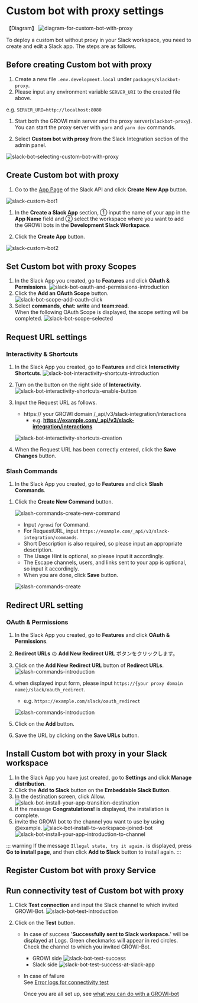 
# Custom bot with proxy settings

【Diagram】
![diagram-for-custom-bot-with-proxy](/assets/images/slack-bot-outline-custom-with-proxy.png)

To deploy a custom bot without proxy in your Slack workspace,
  you need to create and edit a Slack app.
  The steps are as follows.

## Before creating Custom bot with proxy

  1. Create a new file `.env.development.local` under `packages/slackbot-proxy`.
  1. Please input any environment variable `SERVER_URI` to the created file above.

  e.g. `SERVER_URI=http://localhost:8080`

  1. Start both the GROWI main server and the proxy server(`slackbot-proxy`).  
    You can start the proxy server with `yarn` and `yarn dev` commands.

  1. Select **Custom bot with proxy** from the Slack Integration section
   of the admin panel.

  ![slack-bot-selecting-custom-bot-with-proxy](/assets/images/slack-bot-selecting-custom-bot-with-proxy.png)

## Create Custom bot with proxy

  1. Go to the [App Page](https://api.slack.com/apps) of the Slack API and click
   **Create New App** button.

   ![slack-custom-bot1](/assets/images/slack-custom-bot1.png)

  1. In the **Create a Slack App** section, ① input the name of your app in the
    **App Name** field and ② select the workspace where you want to add the GROWI
    bots in the **Development Slack Workspace**.

  1. Click the **Create App** button.

  ![slack-custom-bot2](/assets/images/slack-custom-bot2.png)


## Set Custom bot with proxy Scopes

  1. In the Slack App you created, go to **Features** and click **OAuth & Permissions**.
    ![slack-bot-oauth-and-permissions-introduction](/assets/images/slack-bot-oauth-and-permissions-introduction.png)
  1. Click the **Add an OAuth Scope** button.
    ![slack-bot-scope-add-oauth-click](/assets//images/slack-bot-scope-add-oauth-click.png)
  1. Select **commands**, **chat: write** and **team:read**.  
    When the following OAuth Scope is displayed, the scope setting will be completed.
    ![slack-bot-scope-selected](/assets//images/slack-bot-scope-selected.png)

## Request URL settings

### Interactivity & Shortcuts

  1. In the Slack App you created, go to **Features** and click **Interactivity Shortcuts**.
     ![slack-bot-interactivity-shortcuts-introduction](/assets/images/slack-bot-interactivity-shortcuts-introduction.png)

  1. Turn on the button on the right side of **Interactivity**.
     ![slack-bot-interactivity-shortcuts-enable-button](/assets/images/slack-bot-interactivity-shortcuts-enable-button.png)

  1. Input the Request URL as follows.

     - https:// your GROWI domain /\_api/v3/slack-integration/interactions
       - e.g. **<https://example.com/_api/v3/slack-integration/interactions>**

     ![slack-bot-interactivity-shortcuts-creation](/assets/images/slack-bot-interactivity-shortcuts-creation.png)

  1. When the Request URL has been correctly entered, click the **Save Changes** button.

### Slash Commands

  1. In the Slack App you created, go to **Features** and click **Slash Commands**.

  <!-- ![slash-commands-introduction](/assets/images/slash-commands-introduction.png) -->

  1. Click the **Create New Command** button.

      ![slash-commands-create-new-command](/assets/images/slash-commands-create-new-command.png)

      - Input `/growi` for Command.
      - For RequestURL, input `https://example.com/_api/v3/slack-integration/commands`.
      - Short Description is also required, so please input an appropriate description.
      - The Usage Hint is optional, so please input it accordingly.
      - The Escape channels, users, and links sent to your app is optional,
       so input it accordingly.
      - When you are done, click **Save** button.

      ![slash-commands-create](/assets/images/slash-commands-create.png)


## Redirect URL setting

### OAuth & Permissions

  1. In the Slack App you created, go to **Features** and click **OAuth & Permissions**.

  1. **Redirect URLs** の **Add New Redirect URL** ボタンをクリックします。
  1. Click on the **Add New Redirect URL** button of **Redirect URLs**.
    ![slash-commands-introduction](/assets/images/slack-bot-auth-and-permisions1.png)

  1. when displayed input form, please input `https://{your proxy domain name}/slack/oauth_redirect`.
      - e.g. `https://example.com/slack/oauth_redirect`

      ![slash-commands-introduction](/assets/images/slack-bot-auth-and-permisions2.png)

  1. Click on the **Add** button.
  1. Save the URL by clicking on the **Save URLs** button.


## Install Custom bot with proxy in your Slack workspace

  1. In the Slack App you have just created, go to **Settings** and click **Manage distribution**.
  1. Click the **Add to Slack** button on the **Embeddable Slack Button**.
  1. In the destination screen, click Allow.
  ![slack-bot-install-your-app-transition-destination](/assets/images/slack-bot-install-your-app-transition-destination.png)
  1. If the message **Congratulations!** is displayed, the installation is complete.
  1. invite the GROWI bot to the channel you want to use by using @example.
  ![slack-bot-install-to-workspace-joined-bot](/assets/images/slack-bot-install-to-workspace-joined-bot.png)
  ![slack-bot-install-your-app-introduction-to-channel](/assets/images/slack-bot-install-your-app-introduction-to-channel.png)

  ::: warning
  If the message `Illegal state, try it again.` is displayed, press **Go to install page**, and then click **Add to Slack** button to install again.
  :::


## Register Custom bot with proxy Service


## Run connectivity test of Custom bot with proxy

  1. Click **Test connection** and input the Slack channel to which invited GROWI-Bot.
    ![slack-bot-test-introduction](/assets/images/slack-bot-test-introduction.png)

  2. Click on the **Test** button.  

      - In case of success
          '**Successfully sent to Slack workspace.**' will be displayed at Logs.
          Green checkmarks will appear in red circles. Check the channel to
          which you invited GROWI-Bot.
        - GROWI side
            ![slack-bot-test-success](/assets/images/slack-bot-test-success.png)
        - Slack side
            ![slack-bot-test-success-at-slack-app](/assets/images/slack-bot-test-success-at-slack-app.png)

      - In case of failure  
           See [Error logs for connectivity test](/admin-guide/management-cookbook/slack-integration/#error-logs-for-connectivity-test)

        Once you are all set up, see [what you can do with a GROWI-bot](/admin-guide/management-cookbook/slack-integration/#check-the-connected-growi)
